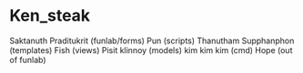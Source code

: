 # Ken_steak
Saktanuth Praditukrit (funlab/forms)
Pun (scripts)
Thanutham Supphanphon (templates)
Fish (views)
Pisit klinnoy (models)
kim kim kim (cmd)
Hope (out of funlab)